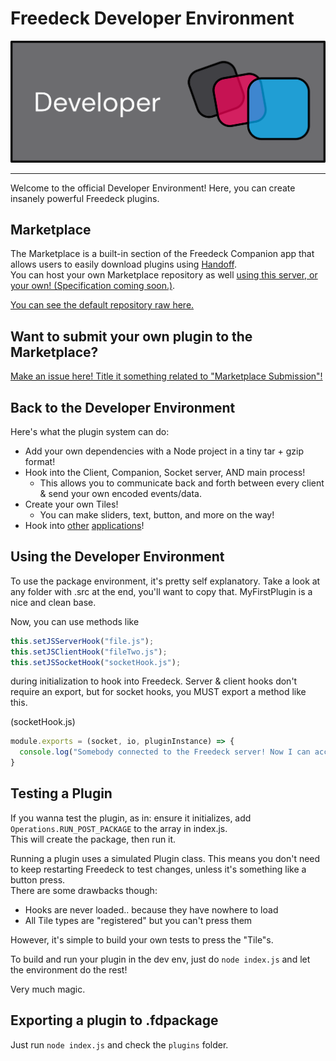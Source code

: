 # Freedeck Developer Environment

![Developer](https://github.com/Freedeck/media-kit/blob/main/sections/slice1.png?raw=true)

---

Welcome to the official Developer Environment! Here, you can create insanely powerful Freedeck plugins.

## Marketplace

The Marketplace is a built-in section of the Freedeck Companion app that allows users to easily download plugins using [Handoff](https://github.com/Freedeck/handoff).  
You can host your own Marketplace repository as well [using this server, or your own! (Specification coming soon.)](http://freedeckex.moonprod.me/Manifest).  

[You can see the default repository raw here.](https://releases.freedeck.app/index.json)

## Want to submit your own plugin to the Marketplace?

[Make an issue here! Title it something related to "Marketplace Submission"!](https://github.com/Freedeck/plugin-environment/issues/new)

## Back to the Developer Environment

Here's what the plugin system can do:

- Add your own dependencies with a Node project in a tiny tar + gzip format!
- Hook into the Client, Companion, Socket server, AND main process!
  - This allows you to communicate back and forth between every client & send your own encoded events/data.
- Create your own Tiles!
  - You can make sliders, text, button, and more on the way!
- Hook into [other](https://github.com/Freedeck/WaveLink) [applications](https://github.com/Freedeck/obscontrol)!

## Using the Developer Environment

To use the package environment, it's pretty self explanatory. Take a look at any folder with .src at the end, you'll want to copy that. MyFirstPlugin is a nice and clean base.

Now, you can use methods like
```js
this.setJSServerHook("file.js");
this.setJSClientHook("fileTwo.js");
this.setJSSocketHook("socketHook.js");
```
during initialization to hook into Freedeck. Server & client hooks don't require an export, but for socket hooks, you MUST export a method like this.

(socketHook.js)
```js
module.exports = (socket, io, pluginInstance) => {
  console.log("Somebody connected to the Freedeck server! Now I can access the user, socket.io server, and plugin instance.")
}
```

## Testing a Plugin

If you wanna test the plugin, as in: ensure it initializes, add `Operations.RUN_POST_PACKAGE` to the array in index.js.  
This will create the package, then run it.

Running a plugin uses a simulated Plugin class. This means you don't need to keep restarting Freedeck to test changes, unless it's something like a button press.  
There are some drawbacks though:

- Hooks are never loaded.. because they have nowhere to load
- All Tile types are "registered" but you can't press them

However, it's simple to build your own tests to press the "Tile"s.

To build and run your plugin in the dev env, just do `node index.js` and let the environment do the rest!  

Very much magic.

## Exporting a plugin to .fdpackage

Just run `node index.js` and check the `plugins` folder.
